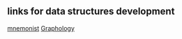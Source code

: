 ## links for data structures development


[mnemonist](https://github.com/Yomguithereal/mnemonist)
[Graphology](https://graphology.github.io/)